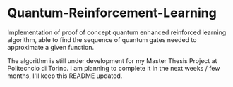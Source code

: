 # Quantum-Reinforcement-Learning
Implementation of proof of concept quantum enhanced reinforced learning algorithm, able to find the sequence of quantum gates needed to approximate a given function.

The algorithm is still under development for my Master Thesis Project at Politecncio di Torino. I am planning to complete it in the next weeks / few months, I'll keep this README updated.
